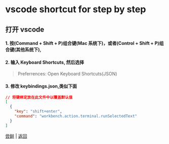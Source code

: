 # vscode shortcut for step by step

## 打开 vscode

#### 1. 按(Command + Shift + P)组合键(Mac 系统下)，或者(Control + Shift + P)组合键(其他系统下),

#### 2. 输入 Keyboard Shortcuts, 然后选择

> Preferrences: Open Keyboard Shortcuts(JSON)

#### 3. 修改 keybindings.json,类似下面

```json
// 将键绑定放在此文件中以覆盖默认值
[
  {
    "key": "shift+enter",
    "command": "workbench.action.terminal.runSelectedText"
  }
]
```

[尝鲜](03-start.md) | [返回](readme.md)
